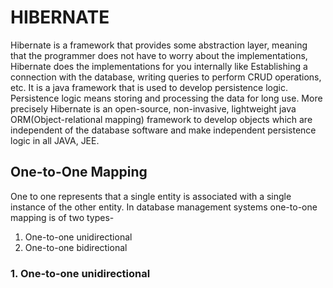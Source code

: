 # HIBERNATE
Hibernate is a framework that provides some abstraction layer, meaning that the programmer does not have to worry about 
the implementations, Hibernate does the implementations for you internally like Establishing a connection with the 
database, writing queries to perform CRUD operations, etc.
It is a java framework that is used to develop persistence logic.
Persistence logic means storing and processing the data for long use.
More precisely Hibernate is an open-source, non-invasive, lightweight java ORM(Object-relational mapping) framework to 
develop objects which are independent of the database software and make independent persistence logic in all JAVA, JEE.

## One-to-One Mapping
One to one represents that a single entity is associated with a single instance of the other entity.
In database management systems one-to-one mapping is of two types-
1. One-to-one unidirectional
2. One-to-one bidirectional

### 1. One-to-one unidirectional

